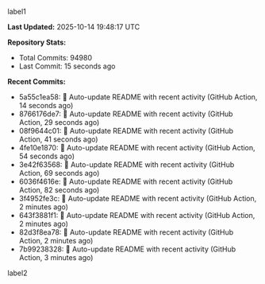 
label1 
<!-- ACTIVITY_START -->
**Last Updated:** 2025-10-14 19:48:17 UTC

**Repository Stats:**
- Total Commits: 94980
- Last Commit: 15 seconds ago

**Recent Commits:**
- 5a55c1ea58: 🤖 Auto-update README with recent activity (GitHub Action, 14 seconds ago)
- 8766176de7: 🤖 Auto-update README with recent activity (GitHub Action, 29 seconds ago)
- 08f9644c01: 🤖 Auto-update README with recent activity (GitHub Action, 41 seconds ago)
- 4fe10e1870: 🤖 Auto-update README with recent activity (GitHub Action, 54 seconds ago)
- 3e42f63568: 🤖 Auto-update README with recent activity (GitHub Action, 69 seconds ago)
- 6036f4616e: 🤖 Auto-update README with recent activity (GitHub Action, 82 seconds ago)
- 3f4952fe3c: 🤖 Auto-update README with recent activity (GitHub Action, 2 minutes ago)
- 643f3881f1: 🤖 Auto-update README with recent activity (GitHub Action, 2 minutes ago)
- 82d3f8ea78: 🤖 Auto-update README with recent activity (GitHub Action, 2 minutes ago)
- 7b99238328: 🤖 Auto-update README with recent activity (GitHub Action, 3 minutes ago)
<!-- ACTIVITY_END -->

label2
